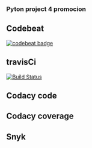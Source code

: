 ### Pyton project 4 promocion

## Codebeat
[![codebeat badge](https://codebeat.co/badges/f90e9ca0-6bbd-4592-b8ae-209e3da07aa2)](https://codebeat.co/projects/github-com-carlosaguevarap-mirepositorio-master)

## travisCi
[![Build Status](https://travis-ci.com/carlosaguevarap/mirepositorio.svg?branch=master)](https://travis-ci.com/carlosaguevarap/mirepositorio)

## Codacy code

## Codacy coverage

## Snyk

